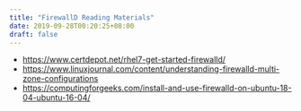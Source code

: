 ```yaml
---
title: "FirewallD Reading Materials"
date: 2019-09-28T00:20:25+08:00
draft: false
---
```


* https://www.certdepot.net/rhel7-get-started-firewalld/
* https://www.linuxjournal.com/content/understanding-firewalld-multi-zone-configurations
* https://computingforgeeks.com/install-and-use-firewalld-on-ubuntu-18-04-ubuntu-16-04/
